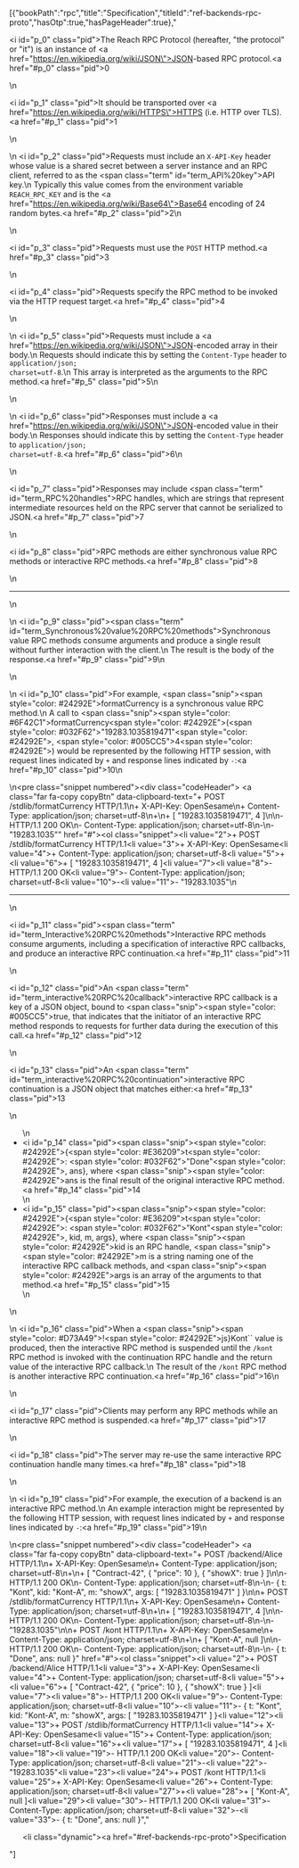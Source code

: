 [{"bookPath":"rpc","title":"Specification","titleId":"ref-backends-rpc-proto","hasOtp":true,"hasPageHeader":true},"<p><i id=\"p_0\" class=\"pid\"></i>The Reach RPC Protocol (hereafter, \"the protocol\" or \"it\") is an instance of <a href=\"https://en.wikipedia.org/wiki/JSON\">JSON</a>-based RPC protocol.<a href=\"#p_0\" class=\"pid\">0</a></p>\n<p><i id=\"p_1\" class=\"pid\"></i>It should be transported over <a href=\"https://en.wikipedia.org/wiki/HTTPS\">HTTPS</a> (i.e. HTTP over TLS).<a href=\"#p_1\" class=\"pid\">1</a></p>\n<p>\n  <i id=\"p_2\" class=\"pid\"></i>Requests must include an <code>X-API-Key</code> header whose value is a shared secret between a server instance and an RPC client, referred to as the <span class=\"term\" id=\"term_API%20key\">API key</span>.\n  Typically this value comes from the environment variable <code>REACH_RPC_KEY</code> and is the <a href=\"https://en.wikipedia.org/wiki/Base64\">Base64</a> encoding of 24 random bytes.<a href=\"#p_2\" class=\"pid\">2</a>\n</p>\n<p><i id=\"p_3\" class=\"pid\"></i>Requests must use the <code>POST</code> HTTP method.<a href=\"#p_3\" class=\"pid\">3</a></p>\n<p><i id=\"p_4\" class=\"pid\"></i>Requests specify the RPC method to be invoked via the HTTP request target.<a href=\"#p_4\" class=\"pid\">4</a></p>\n<p>\n  <i id=\"p_5\" class=\"pid\"></i>Requests must include a <a href=\"https://en.wikipedia.org/wiki/JSON\">JSON</a>-encoded array in their body.\n  Requests should indicate this by setting the <code>Content-Type</code> header to <code>application/json; charset=utf-8</code>.\n  This array is interpreted as the arguments to the RPC method.<a href=\"#p_5\" class=\"pid\">5</a>\n</p>\n<p>\n  <i id=\"p_6\" class=\"pid\"></i>Responses must include a <a href=\"https://en.wikipedia.org/wiki/JSON\">JSON</a>-encoded value in their body.\n  Responses should indicate this by setting the <code>Content-Type</code> header to <code>application/json; charset=utf-8</code>.<a href=\"#p_6\" class=\"pid\">6</a>\n</p>\n<p><i id=\"p_7\" class=\"pid\"></i>Responses may include <span class=\"term\" id=\"term_RPC%20handles\">RPC handles</span>, which are strings that represent intermediate resources held on the RPC server that cannot be serialized to JSON.<a href=\"#p_7\" class=\"pid\">7</a></p>\n<p><i id=\"p_8\" class=\"pid\"></i>RPC methods are either synchronous value RPC methods or interactive RPC methods.<a href=\"#p_8\" class=\"pid\">8</a></p>\n<hr>\n<p>\n  <i id=\"p_9\" class=\"pid\"></i><span class=\"term\" id=\"term_Synchronous%20value%20RPC%20methods\">Synchronous value RPC methods</span> consume arguments and produce a single result without further interaction with the client.\n  The result is the body of the response.<a href=\"#p_9\" class=\"pid\">9</a>\n</p>\n<p>\n  <i id=\"p_10\" class=\"pid\"></i>For example, <span class=\"snip\"><span style=\"color: #24292E\">formatCurrency</span></span> is a synchronous value RPC method.\n  A call to <span class=\"snip\"><span style=\"color: #6F42C1\">formatCurrency</span><span style=\"color: #24292E\">(</span><span style=\"color: #032F62\">\"19283.1035819471\"</span><span style=\"color: #24292E\">, </span><span style=\"color: #005CC5\">4</span><span style=\"color: #24292E\">)</span></span> would be represented by the following HTTP session, with request lines indicated by <code>+</code> and response lines indicated by <code>-</code>:<a href=\"#p_10\" class=\"pid\">10</a>\n</p>\n<pre class=\"snippet numbered\"><div class=\"codeHeader\">&nbsp;<a class=\"far fa-copy copyBtn\" data-clipboard-text=\"+ POST /stdlib/formatCurrency HTTP/1.1\n+ X-API-Key: OpenSesame\n+ Content-Type: application/json; charset=utf-8\n+\n+ [ &quot;19283.1035819471&quot;, 4 ]\n\n- HTTP/1.1 200 OK\n- Content-Type: application/json; charset=utf-8\n-\n- &quot;19283.1035&quot;\" href=\"#\"></a></div><ol class=\"snippet\"><li value=\"2\">+ POST /stdlib/formatCurrency HTTP/1.1</li><li value=\"3\">+ X-API-Key: OpenSesame</li><li value=\"4\">+ Content-Type: application/json; charset=utf-8</li><li value=\"5\">+</li><li value=\"6\">+ [ \"19283.1035819471\", 4 ]</li><li value=\"7\"></li><li value=\"8\">- HTTP/1.1 200 OK</li><li value=\"9\">- Content-Type: application/json; charset=utf-8</li><li value=\"10\">-</li><li value=\"11\">- \"19283.1035\"</li></ol></pre>\n<hr>\n<p><i id=\"p_11\" class=\"pid\"></i><span class=\"term\" id=\"term_Interactive%20RPC%20methods\">Interactive RPC methods</span> consume arguments, including a specification of interactive RPC callbacks, and produce an interactive RPC continuation.<a href=\"#p_11\" class=\"pid\">11</a></p>\n<p><i id=\"p_12\" class=\"pid\"></i>An <span class=\"term\" id=\"term_interactive%20RPC%20callback\">interactive RPC callback</span> is a key of a JSON object, bound to <span class=\"snip\"><span style=\"color: #005CC5\">true</span></span>, that indicates that the initiator of an interactive RPC method responds to requests for further data during the execution of this call.<a href=\"#p_12\" class=\"pid\">12</a></p>\n<p><i id=\"p_13\" class=\"pid\"></i>An <span class=\"term\" id=\"term_interactive%20RPC%20continuation\">interactive RPC continuation</span> is a JSON object that matches either:<a href=\"#p_13\" class=\"pid\">13</a></p>\n<ul>\n  <li><i id=\"p_14\" class=\"pid\"></i><span class=\"snip\"><span style=\"color: #24292E\">{</span><span style=\"color: #E36209\">t</span><span style=\"color: #24292E\">: </span><span style=\"color: #032F62\">\"Done\"</span><span style=\"color: #24292E\">, ans}</span></span>, where <span class=\"snip\"><span style=\"color: #24292E\">ans</span></span> is the final result of the original interactive RPC method.<a href=\"#p_14\" class=\"pid\">14</a></li>\n  <li><i id=\"p_15\" class=\"pid\"></i><span class=\"snip\"><span style=\"color: #24292E\">{</span><span style=\"color: #E36209\">t</span><span style=\"color: #24292E\">: </span><span style=\"color: #032F62\">\"Kont\"</span><span style=\"color: #24292E\">, kid, m, args}</span></span>, where <span class=\"snip\"><span style=\"color: #24292E\">kid</span></span> is an RPC handle, <span class=\"snip\"><span style=\"color: #24292E\">m</span></span> is a string naming one of the interactive RPC callback methods, and <span class=\"snip\"><span style=\"color: #24292E\">args</span></span> is an array of the arguments to that method.<a href=\"#p_15\" class=\"pid\">15</a></li>\n</ul>\n<p>\n  <i id=\"p_16\" class=\"pid\"></i>When a <span class=\"snip\"><span style=\"color: #D73A49\">!</span><span style=\"color: #24292E\">js}</span></span>Kont`` value is produced, then the interactive RPC method is suspended until the <code>/kont</code> RPC method is invoked with the continuation RPC handle and the return value of the interactive RPC callback.\n  The result of the <code>/kont</code> RPC method is another interactive RPC continuation.<a href=\"#p_16\" class=\"pid\">16</a>\n</p>\n<p><i id=\"p_17\" class=\"pid\"></i>Clients may perform any RPC methods while an interactive RPC method is suspended.<a href=\"#p_17\" class=\"pid\">17</a></p>\n<p><i id=\"p_18\" class=\"pid\"></i>The server may re-use the same interactive RPC continuation handle many times.<a href=\"#p_18\" class=\"pid\">18</a></p>\n<p>\n  <i id=\"p_19\" class=\"pid\"></i>For example, the execution of a backend is an interactive RPC method.\n  An example interaction might be represented by the following HTTP session, with request lines indicated by <code>+</code> and response lines indicated by <code>-</code>:<a href=\"#p_19\" class=\"pid\">19</a>\n</p>\n<pre class=\"snippet numbered\"><div class=\"codeHeader\">&nbsp;<a class=\"far fa-copy copyBtn\" data-clipboard-text=\"+ POST /backend/Alice HTTP/1.1\n+ X-API-Key: OpenSesame\n+ Content-Type: application/json; charset=utf-8\n+\n+ [ &quot;Contract-42&quot;, { &quot;price&quot;: 10 }, { &quot;showX&quot;: true } ]\n\n- HTTP/1.1 200 OK\n- Content-Type: application/json; charset=utf-8\n-\n- { t: &quot;Kont&quot;, kid: &quot;Kont-A&quot;, m: &quot;showX&quot;, args: [ &quot;19283.1035819471&quot; ] }\n\n+ POST /stdlib/formatCurrency HTTP/1.1\n+ X-API-Key: OpenSesame\n+ Content-Type: application/json; charset=utf-8\n+\n+ [ &quot;19283.1035819471&quot;, 4 ]\n\n- HTTP/1.1 200 OK\n- Content-Type: application/json; charset=utf-8\n-\n- &quot;19283.1035&quot;\n\n+ POST /kont HTTP/1.1\n+ X-API-Key: OpenSesame\n+ Content-Type: application/json; charset=utf-8\n+\n+ [ &quot;Kont-A&quot;, null ]\n\n- HTTP/1.1 200 OK\n- Content-Type: application/json; charset=utf-8\n-\n- { t: &quot;Done&quot;, ans: null }\" href=\"#\"></a></div><ol class=\"snippet\"><li value=\"2\">+ POST /backend/Alice HTTP/1.1</li><li value=\"3\">+ X-API-Key: OpenSesame</li><li value=\"4\">+ Content-Type: application/json; charset=utf-8</li><li value=\"5\">+</li><li value=\"6\">+ [ \"Contract-42\", { \"price\": 10 }, { \"showX\": true } ]</li><li value=\"7\"></li><li value=\"8\">- HTTP/1.1 200 OK</li><li value=\"9\">- Content-Type: application/json; charset=utf-8</li><li value=\"10\">-</li><li value=\"11\">- { t: \"Kont\", kid: \"Kont-A\", m: \"showX\", args: [ \"19283.1035819471\" ] }</li><li value=\"12\"></li><li value=\"13\">+ POST /stdlib/formatCurrency HTTP/1.1</li><li value=\"14\">+ X-API-Key: OpenSesame</li><li value=\"15\">+ Content-Type: application/json; charset=utf-8</li><li value=\"16\">+</li><li value=\"17\">+ [ \"19283.1035819471\", 4 ]</li><li value=\"18\"></li><li value=\"19\">- HTTP/1.1 200 OK</li><li value=\"20\">- Content-Type: application/json; charset=utf-8</li><li value=\"21\">-</li><li value=\"22\">- \"19283.1035\"</li><li value=\"23\"></li><li value=\"24\">+ POST /kont HTTP/1.1</li><li value=\"25\">+ X-API-Key: OpenSesame</li><li value=\"26\">+ Content-Type: application/json; charset=utf-8</li><li value=\"27\">+</li><li value=\"28\">+ [ \"Kont-A\", null ]</li><li value=\"29\"></li><li value=\"30\">- HTTP/1.1 200 OK</li><li value=\"31\">- Content-Type: application/json; charset=utf-8</li><li value=\"32\">-</li><li value=\"33\">- { t: \"Done\", ans: null }</li></ol></pre>","<ul><li class=\"dynamic\"><a href=\"#ref-backends-rpc-proto\">Specification</a></li></ul>"]